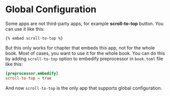 # Global Configuration

Some apps are not third-party apps, for example **scroll-to-top** button. You can use it like this:

<!-- embed ignore begin -->

```text
{% embed scroll-to-top %}
```

<!-- embed ignore end -->

But this only works for chapter that embeds this app, not for the whole book. Most of cases, you want to use it for the whole book. You can do this by adding `scroll-to-top` option to embedify preprocessor in `book.toml` file like this:

```toml
[preprocessor.embedify]
scroll-to-top = true
```

And now `scroll-to-top` is the only app that supports global configuration.

